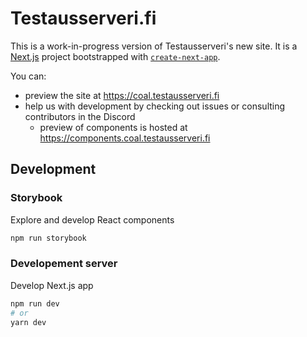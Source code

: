 # Testausserveri.fi

This is a work-in-progress version of Testausserveri's new site. It is a [Next.js](https://nextjs.org/) project bootstrapped with [`create-next-app`](https://github.com/vercel/next.js/tree/canary/packages/create-next-app). 

You can:

- preview the site at https://coal.testausserveri.fi
- help us with development by checking out issues or consulting contributors in the Discord
  - preview of components is hosted at https://components.coal.testausserveri.fi

## Development

### Storybook
Explore and develop React components
```bash
npm run storybook
```
### Developement server
Develop Next.js app
```bash
npm run dev
# or
yarn dev
```
